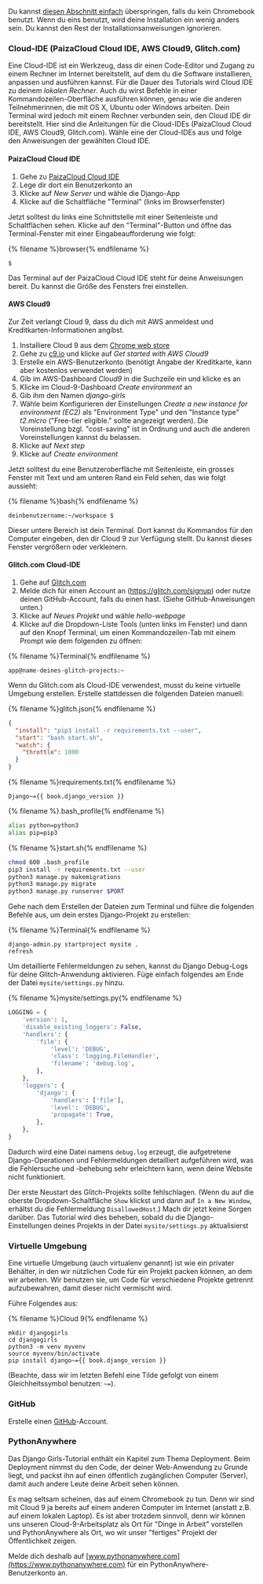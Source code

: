 Du kannst [diesen Abschnitt einfach](http://tutorial.djangogirls.org/en/installation/#install-python) überspringen, falls du kein Chromebook benutzt. Wenn du eins benutzt, wird deine Installation ein wenig anders sein. Du kannst den Rest der Installationsanweisungen ignorieren.

### Cloud-IDE (PaizaCloud Cloud IDE, AWS Cloud9, Glitch.com)

Eine Cloud-IDE ist ein Werkzeug, dass dir einen Code-Editor und Zugang zu einem Rechner im Internet bereitstellt, auf dem du die Software installieren, anpassen und ausführen kannst. Für die Dauer des Tutorials wird Cloud IDE zu deinem *lokalen Rechner*. Auch du wirst Befehle in einer Kommandozeilen-Oberfläche ausführen können, genau wie die anderen Teilnehmerinnen, die mit OS X, Ubuntu oder Windows arbeiten. Dein Terminal wird jedoch mit einem Rechner verbunden sein, den Cloud IDE dir bereitstellt. Hier sind die Anleitungen für die Cloud-IDEs (PaizaCloud Cloud IDE, AWS Cloud9, Glitch.com). Wähle eine der Cloud-IDEs aus und folge den Anweisungen der gewählten Cloud IDE.

#### PaizaCloud Cloud IDE

1. Gehe zu [PaizaCloud Cloud IDE](https://paiza.cloud/)
2. Lege dir dort ein Benutzerkonto an
3. Klicke auf *New Server* und wähle die Django-App
4. Klicke auf die Schaltfläche "Terminal" (links im Browserfenster)

Jetzt solltest du links eine Schnittstelle mit einer Seitenleiste und Schaltflächen sehen. Klicke auf den "Terminal"-Button und öffne das Terminal-Fenster mit einer Eingabeaufforderung wie folgt:

{% filename %}browser{% endfilename %}

    $
    

Das Terminal auf der PaizaCloud Cloud IDE steht für deine Anweisungen bereit. Du kannst die Größe des Fensters frei einstellen.

#### AWS Cloud9

Zur Zeit verlangt Cloud 9, dass du dich mit AWS anmeldest und Kreditkarten-Informationen angibst.

1. Installiere Cloud 9 aus dem [Chrome web store](https://chrome.google.com/webstore/detail/cloud9/nbdmccoknlfggadpfkmcpnamfnbkmkcp)
2. Gehe zu [c9.io](https://c9.io) und klicke auf *Get started with AWS Cloud9*
3. Erstelle ein AWS-Benutzerkonto (benötigt Angabe der Kreditkarte, kann aber kostenlos verwendet werden)
4. Gib im AWS-Dashboard *Cloud9* in die Suchzeile ein und klicke es an
5. Klicke im Cloud-9-Dashboard *Create environment* an
6. Gib ihm den Namen *django-girls*
7. Wähle beim Konfigurieren der Einstellungen *Create a new instance for environment (EC2)* als "Environment Type" und den "Instance type" *t2.micro* ("Free-tier eligible." sollte angezeigt werden). Die Voreinstellung bzgl. "cost-saving" ist in Ordnung und auch die anderen Voreinstellungen kannst du belassen.
8. Klicke auf *Next step*
9. Klicke auf *Create environment*

Jetzt solltest du eine Benutzeroberfläche mit Seitenleiste, ein grosses Fenster mit Text und am unteren Rand ein Feld sehen, das wie folgt aussieht:

{% filename %}bash{% endfilename %}

    deinbenutzername:~/workspace $
    

Dieser untere Bereich ist dein Terminal. Dort kannst du Kommandos für den Computer eingeben, den dir Cloud 9 zur Verfügung stellt. Du kannst dieses Fenster vergrößern oder verkleinern.

#### Glitch.com Cloud-IDE

1. Gehe auf [Glitch.com](https://glitch.com/)
2. Melde dich für einen Account an (https://glitch.com/signup) oder nutze deinen GitHub-Account, falls du einen hast. (Siehe GitHub-Anweisungen unten.)
3. Klicke auf *Neues Projekt* und wähle *hello-webpage*
4. Klicke auf die Dropdown-Liste Tools (unten links im Fenster) und dann auf den Knopf Terminal, um einen Kommandozeilen-Tab mit einem Prompt wie dem folgenden zu öffnen:

{% filename %}Terminal{% endfilename %}

    app@name-deines-glitch-projects:~
    

Wenn du Glitch.com als Cloud-IDE verwendest, musst du keine virtuelle Umgebung erstellen. Erstelle stattdessen die folgenden Dateien manuell:

{% filename %}glitch.json{% endfilename %}

```json
{
  "install": "pip3 install -r requirements.txt --user",
  "start": "bash start.sh",
  "watch": {
    "throttle": 1000
  }
}
```

{% filename %}requirements.txt{% endfilename %}

    Django~={{ book.django_version }}
    

{% filename %}.bash_profile{% endfilename %}

```bash
alias python=python3
alias pip=pip3
```

{% filename %}start.sh{% endfilename %}

```bash
chmod 600 .bash_profile
pip3 install -r requirements.txt --user
python3 manage.py makemigrations
python3 manage.py migrate
python3 manage.py runserver $PORT
```

Gehe nach dem Erstellen der Dateien zum Terminal und führe die folgenden Befehle aus, um dein erstes Django-Projekt zu erstellen:

{% filename %}Terminal{% endfilename %}

    django-admin.py startproject mysite .
    refresh
    

Um detaillierte Fehlermeldungen zu sehen, kannst du Django Debug-Logs für deine Glitch-Anwendung aktivieren. Füge einfach folgendes am Ende der Datei `mysite/settings.py` hinzu.

{% filename %}mysite/settings.py{% endfilename %}

```python
LOGGING = {
    'version': 1,
    'disable_existing_loggers': False,
    'handlers': {
        'file': {
            'level': 'DEBUG',
            'class': 'logging.FileHandler',
            'filename': 'debug.log',
        },
    },
    'loggers': {
        'django': {
            'handlers': ['file'],
            'level': 'DEBUG',
            'propagate': True,
        },
    },
}
```

Dadurch wird eine Datei namens `debug.log` erzeugt, die aufgetretene Django-Operationen und Fehlermeldungen detailliert aufgeführen wird, was die Fehlersuche und -behebung sehr erleichtern kann, wenn deine Website nicht funktioniert.

Der erste Neustart des Glitch-Projekts sollte fehlschlagen. (Wenn du auf die oberste Dropdown-Schaltfläche `Show` klickst und dann auf `In a New Window`, erhältst du die Fehlermeldung `DisallowedHost`.) Mach dir jetzt keine Sorgen darüber. Das Tutorial wird dies beheben, sobald du die Django-Einstellungen deines Projekts in der Datei `mysite/settings.py` aktualisierst

### Virtuelle Umgebung

Eine virtuelle Umgebung (auch virtualenv genannt) ist wie ein privater Behälter, in den wir nützlichen Code für ein Projekt packen können, an dem wir arbeiten. Wir benutzen sie, um Code für verschiedene Projekte getrennt aufzubewahren, damit dieser nicht vermischt wird.

Führe Folgendes aus:

{% filename %}Cloud 9{% endfilename %}

    mkdir djangogirls
    cd djangogirls
    python3 -m venv myvenv
    source myvenv/bin/activate
    pip install django~={{ book.django_version }}
    

(Beachte, dass wir im letzten Befehl eine Tilde gefolgt von einem Gleichheitssymbol benutzen: `~=`).

### GitHub

Erstelle einen [GitHub](https://github.com)-Account.

### PythonAnywhere

Das Django Girls-Tutorial enthält ein Kapitel zum Thema Deployment. Beim Deployment nimmst du den Code, der deiner Web-Anwendung zu Grunde liegt, und packst ihn auf einen öffentlich zugänglichen Computer (Server), damit auch andere Leute deine Arbeit sehen können.

Es mag seltsam scheinen, das auf einem Chromebook zu tun. Denn wir sind mit Cloud 9 ja bereits auf einem anderen Computer im Internet (anstatt z.B. auf einem lokalen Laptop). Es ist aber trotzdem sinnvoll, denn wir können uns unseren Cloud-9-Arbeitsplatz als Ort für "Dinge in Arbeit" vorstellen und PythonAnywhere als Ort, wo wir unser "fertiges" Projekt der Öffentlichkeit zeigen.

Melde dich deshalb auf [www.pythonanywhere.com](https://www.pythonanywhere.com) für ein PythonAnywhere-Benutzerkonto an.